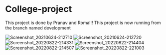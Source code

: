 # College-project

This project is done by Pranav and Romal!!
This project is now running from the branch named development

![Screenshot_20210624-212710](https://user-images.githubusercontent.com/49746983/205477308-d20ec683-b5b3-4a4b-b32c-a74a75c2c32e.png)
![Screenshot_20210624-212720](https://user-images.githubusercontent.com/49746983/205477312-a6174da9-947b-4210-a1df-dd91389c16c8.png)
![Screenshot_20220822-214331](https://user-images.githubusercontent.com/49746983/205477313-a1c574a2-c526-48ba-ae5c-a1bd962fc67f.png)
![Screenshot_20220822-214404](https://user-images.githubusercontent.com/49746983/205477316-a401d564-9168-44f0-a45c-343e46c760ce.png)
![Screenshot_20220822-214507](https://user-images.githubusercontent.com/49746983/205477318-7147836a-e67c-434b-ba65-95f357765a56.png)
![Screenshot_20220822-221003](https://user-images.githubusercontent.com/49746983/205477320-6b3e47de-80ef-4db5-940e-3b785cfeb59e.png)
